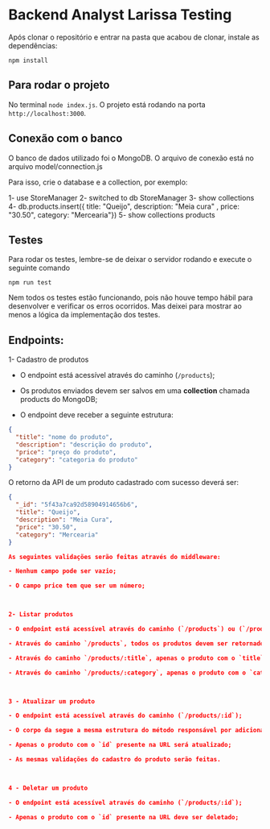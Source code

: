 <h1>Backend Analyst Larissa Testing</h1>

Após clonar o repositório e entrar na pasta que acabou de clonar, instale as dependências:

`npm install`

## Para rodar o projeto

No terminal `node index.js`.
O projeto  está rodando na porta `http://localhost:3000`.

## Conexão com o banco

O banco de dados utilizado foi o MongoDB.
O arquivo de conexão está no arquivo model/connection.js

Para isso, crie o database e a collection, por exemplo:

1- use StoreManager
2- switched to db StoreManager
3- show collections
4- db.products.insert({ title: "Queijo", description: "Meia cura" , price: "30.50", category: "Mercearia"})
5- show collections
products

## Testes

Para rodar os testes, lembre-se de deixar o servidor rodando e execute o seguinte comando

`npm run test`

Nem todos os testes estão funcionando, pois não houve tempo hábil para desenvolver e verificar os erros ocorridos.
Mas deixei para mostrar ao menos a lógica da implementação dos testes.

## Endpoints:

1- Cadastro de produtos

- O endpoint está acessível através do caminho (`/products`);

- Os produtos enviados devem ser salvos em uma **collection** chamada products do MongoDB;

- O endpoint deve receber a seguinte estrutura:

```json
{
  "title": "nome do produto",
  "description": "descrição do produto",
  "price": "preço do produto",
  "category": "categoria do produto"
}
```

O retorno da API de um produto cadastrado com sucesso deverá ser:

```json
{
  "_id": "5f43a7ca92d58904914656b6",
  "title": "Queijo",
  "description": "Meia Cura",
  "price": "30.50",
  "category": "Mercearia"
}

As seguintes validações serão feitas através do middleware:

- Nenhum campo pode ser vazio;

- O campo price tem que ser um número;



2- Listar produtos

- O endpoint está acessível através do caminho (`/products`) ou (`/products/:id`);

- Através do caminho `/products`, todos os produtos devem ser retornados;

- Através do caminho `/products/:title`, apenas o produto com o `title` presente na URL deve ser retornado;

- Através do caminho `/products/:category`, apenas o produto com o `category` presente na URL deve ser retornado;



3 - Atualizar um produto

- O endpoint está acessível através do caminho (`/products/:id`);

- O corpo da segue a mesma estrutura do método responsável por adicionar um produto;

- Apenas o produto com o `id` presente na URL será atualizado;

- As mesmas validações do cadastro do produto serão feitas.



4 - Deletar um produto

- O endpoint está acessível através do caminho (`/products/:id`);

- Apenas o produto com o `id` presente na URL deve ser deletado;

